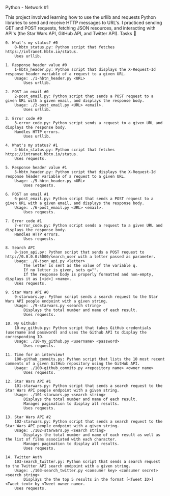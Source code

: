 Python - Network #1

This project involved learning how to use the urllib and requests Python libraries to send and receive HTTP messages to URL's. I practiced sending GET and POST requests, fetching JSON resources, and interacting with API's (the Star Wars API, GitHub API, and Twitter API).
Tasks 📃

    0. What's my status? #0
        0-hbtn_status.py: Python script that fetches https://intranet.hbtn.io/status.
        Uses urllib.

    1. Response header value #0
        1-hbtn_header.py: Python script that displays the X-Request-Id response header variable of a request to a given URL.
        Usage: ./1-hbtn_header.py <URL>
            Uses urllib.

    2. POST an email #0
        2-post_email.py: Python script that sends a POST request to a given URL with a given email, and displays the response body.
        Usage: ./2-post_email.py <URL> <email>.
            Uses urllib.

    3. Error code #0
        3-error_code.py: Python script sends a request to a given URL and displays the response body.
        Handles HTTP errors.
            Uses urllib.

    4. What's my status? #1
        4-hbtn_status.py: Python script that fetches https://intranet.hbtn.io/status.
        Uses requests.

    5. Response header value #1
        5-hbtn_header.py: Python script that displays the X-Request-Id response header variable of a request to a given URL.
        Usage: ./5-hbtn_header.py <URL>
            Uses requests.

    6. POST an email #1
        6-post_email.py: Python script that sends a POST request to a given URL with a given email, and displays the response body.
        Usage: ./6-post_email.py <URL> <email>.
            Uses requests.

    7. Error code #1
        7-error_code.py: Python script sends a request to a given URL and displays the response body.
        Handles HTTP errors.
            Uses requests.

    8. Search API
        8-json_api.py: Python script that sends a POST request to http://0.0.0.0:5000/search_user with a letter passed as parameter.
        Usage: ./8-json_api.py <letter>
            The letter is sent as the value of the variable q.
            If no letter is given, sets q="".
            If the response body is properly formatted and non-empty, displays it as [<id>] <name>.
        Uses requests.

    9. Star Wars API #0
        9-starwars.py: Python script sends a search request to the Star Wars API people endpoint with a given string.
        Usage: ./9-starwars.py <search string>
            Displays the total number and name of each result.
            Uses requests.

    10. My Github!
        10-my_github.py: Python script that takes GitHub credentials (username and password) and uses the Github API to display the corresponding ID.
        Usage: ./10-my_github.py <username> <password>
            Uses requests.

    11. Time for an interview!
        100-github_commits.py: Python script that lists the 10 most recent comments of a given GitHub repository using the GitHub API.
        Usage: ./100-github_commits.py <repository name> <owner name>
            Uses requests.

    12. Star Wars API #1
        101-starwars.py: Python script that sends a search request to the Star Wars API people endpoint with a given string.
        Usage: ./101-starwars.py <search string>
            Displays the total number and name of each result.
            Manages pagination to display all results.
            Uses requests.

    13. Star Wars API #2
        102-starwars.py: Python script that sends a search request to the Star Wars API people endpoint with a given string.
        Usage: ./102-starwars.py <search string>
            Displays the total number and name of each result as well as the list of films associated with each character.
            Manages pagination to display all results.
            Uses requests.

    14. Twitter Auth
        103-search_twitter.py: Python script that sends a search request to the Twitter API search endpoint with a given string.
        Usage: ./103-search_twitter.py <consumer key> <consumer secret> <search string>
            Displays the the top 5 results in the format [<Tweet ID>] <Tweet text> by <Tweet owner name>.
        Uses requests.

